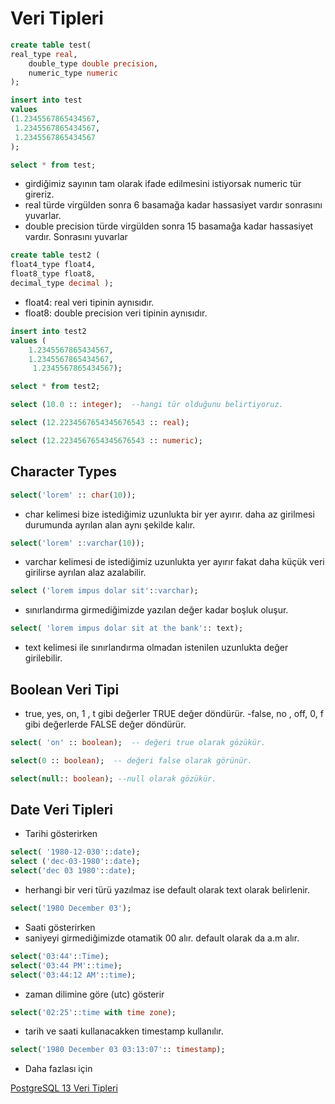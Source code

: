 # Veri Tipleri

``` sql
create table test(
real_type real,
	double_type double precision,
	numeric_type numeric 
);

insert into test
values 
(1.2345567865434567,
 1.2345567865434567,
 1.2345567865434567
);

select * from test;
```
- girdiğimiz sayının tam olarak ifade edilmesini istiyorsak numeric tür gireriz.
- real türde virgülden sonra 6 basamağa kadar hassasiyet vardır sonrasını yuvarlar.
- double precision türde virgülden sonra 15 basamağa kadar hassasiyet vardır. Sonrasını yuvarlar

``` sql
create table test2 (
float4_type float4,
float8_type float8,
decimal_type decimal );
```

- float4: real veri tipinin aynısıdır.
- float8: double precision veri tipinin aynısıdır.
``` sql
insert into test2
values (
	1.2345567865434567,
	1.2345567865434567,
	 1.2345567865434567);

select * from test2;

select (10.0 :: integer);  --hangi tür olduğunu belirtiyoruz.

select (12.2234567654345676543 :: real);

select (12.2234567654345676543 :: numeric);
```
## Character Types

``` sql
select('lorem' :: char(10));
```
- char kelimesi bize istediğimiz uzunlukta bir yer ayırır. daha az girilmesi durumunda ayrılan alan aynı şekilde kalır.
``` sql
select('lorem' ::varchar(10));
```
- varchar kelimesi de istediğimiz uzunlukta yer ayırır fakat daha küçük veri girilirse ayrılan alaz azalabilir.
``` sql
select ('lorem impus dolar sit'::varchar);
```
- sınırlandırma girmediğimizde yazılan değer kadar boşluk oluşur.
``` sql 
select( 'lorem impus dolar sit at the bank':: text);
```
- text kelimesi ile sınırlandırma olmadan istenilen uzunlukta değer girilebilir.

## Boolean Veri Tipi

- true, yes, on, 1 , t gibi değerler TRUE değer döndürür.
-false, no , off, 0, f gibi değerlerde FALSE değer döndürür.

```sql
select( 'on' :: boolean);  -- değeri true olarak gözükür.

select(0 :: boolean);  -- değeri false olarak görünür.

select(null:: boolean); --null olarak gözükür.

```

## Date Veri Tipleri

- Tarihi gösterirken
``` sql
select( '1980-12-030'::date);
select ('dec-03-1980'::date);
select('dec 03 1980'::date);
```
- herhangi bir veri türü yazılmaz ise default olarak text olarak belirlenir. 
``` sql
select('1980 December 03'); 
``` 

- Saati gösterirken
- saniyeyi girmediğimizde otamatik 00 alır. default olarak da a.m alır.
``` sql
select('03:44'::Time); 
select('03:44 PM'::time);
select('03:44:12 AM'::time);
```

- zaman dilimine göre (utc) gösterir
``` sql
select('02:25'::time with time zone);  
```
- tarih ve saati kullanacakken timestamp kullanılır.
```sql
select('1980 December 03 03:13:07':: timestamp);  
```
- Daha fazlası için

[PostgreSQL 13 Veri Tipleri](https://www.postgresql.org/docs/13/datatype.html)
